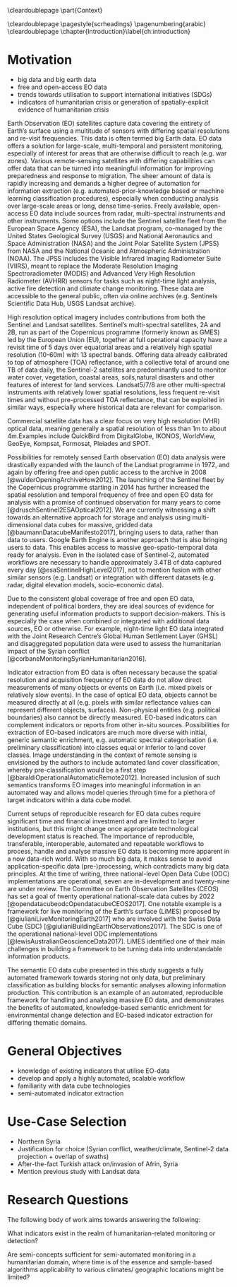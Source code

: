 \cleardoublepage
\part{Context}

\cleardoublepage
\pagestyle{scrheadings}
\pagenumbering{arabic}
\cleardoublepage
\chapter{Introduction}\label{ch:introduction}

# Motivation

- big data and big earth data
- free and open-access EO data
- trends towards utilisation to support international initiatives (SDGs)
- indicators of humanitarian crisis or generation of spatially-explicit evidence of humanitarian crisis


Earth Observation (EO) satellites capture data covering the entirety of Earth’s surface using a multitude of sensors with differing spatial resolutions and re-visit frequencies. This data is often termed big Earth data. EO data offers a solution for large-scale, multi-temporal and persistent monitoring, especially of interest for areas that are otherwise difficult to reach (e.g. war zones). Various remote-sensing satellites with differing capabilities can offer data that can be turned into meaningful information for improving preparedness and response to migration. The sheer amount of data is rapidly increasing and demands a higher degree of automation for information extraction (e.g. automated-prior-knowledge based or machine learning classification procedures), especially when conducting analysis over large-scale areas or long, dense time-series. Freely available, open-access EO data include sources from radar, multi-spectral instruments and other instruments. Some options include the Sentinel satellite fleet from the European Space Agency (ESA), the Landsat program, co-managed by the United States Geological Survey (USGS) and National Aeronautics and Space Administration (NASA) and the Joint Polar Satellite System (JPSS) from NASA and the National Oceanic and Atmospheric Administration (NOAA). The JPSS includes the Visible Infrared Imaging Radiometer Suite (VIIRS), meant to replace the Moderate Resolution Imaging Spectroradiometer (MODIS) and Advanced Very High Resolution Radiometer (AVHRR) sensors for tasks such as night-time light analysis, active fire detection and climate change monitoring. These data are accessible to the general public, often via online archives (e.g. Sentinels Scientific Data Hub, USGS Landsat archive).

High resolution optical imagery includes contributions from both the Sentinel and Landsat satellites. Sentinel’s multi-spectral satellites, 2A and 2B, run as part of the Copernicus programme (formerly known as GMES) led by the European Union (EU), together at full operational capacity have a revisit time of 5 days over equatorial areas and a relatively high spatial resolution (10-60m) with 13 spectral bands. Offering data already calibrated to top of atmosphere (TOA) reflectance, with a collective total of around one TB of data daily, the Sentinel-2 satellites are predominantly used to monitor water cover, vegetation, coastal areas, soils,natural disasters and other features of interest for land services. Landsat5/7/8 are other multi-spectral instruments with relatively lower spatial resolutions, less frequent re-visit times and without pre-processed TOA reflectance, that can be exploited in similar ways, especially where historical data are relevant for comparison.

Commercial satellite data has a clear focus on very high resolution (VHR) optical data, meaning generally a spatial resolution of less than 1m to about 4m.Examples include QuickBird from DigitalGlobe, IKONOS, WorldView, GeoEye, Kompsat, Formosat, Pleiades and SPOT.

Possibilities for remotely sensed Earth observation (EO) data analysis were drastically expanded with the launch of the Landsat programme in 1972, and again by offering free and open public access to the archive in 2008 [@wulderOpeningArchiveHow2012]. The launching of the Sentinel fleet by the Copernicus programme starting in 2014 has further increased the spatial resolution and temporal frequency of free and open EO data for analysis with a promise of continued observation for many years to come [@druschSentinel2ESAOptical2012]. We are currently witnessing a shift towards an alternative approach for storage and analysis using multi-dimensional data cubes for massive, gridded data [@baumannDatacubeManifesto2017], bringing users to data, rather than data to users. Google Earth Engine is another approach that is also bringing users to data. This enables access to massive geo-spatio-temporal data ready for analysis. Even in the isolated case of Sentinel-2, automated workflows are necessary to handle approximately 3.4TB of data captured every day [@esaSentinelHighLevel2017], not to mention fusion with other similar sensors (e.g. Landsat) or integration with different datasets (e.g. radar, digital elevation models, socio-economic data).

Due to the consistent global coverage of free and open EO data, independent of political borders, they are ideal sources of evidence for generating useful information products to support decision-makers. This is especially the case when combined or integrated with additional data sources, EO or otherwise. For example, night-time light EO data integrated with the Joint Research Centre’s Global Human Settlement Layer (GHSL) and disaggregated population data were used to assess the humanitarian impact of the Syrian conflict [@corbaneMonitoringSyrianHumanitarian2016].

Indicator extraction from EO data is often necessary because the spatial resolution and acquisition frequency of EO data do not allow direct measurements of many objects or events on Earth (i.e. mixed pixels or relatively slow events). In the case of optical EO data, objects cannot be measured directly at all (e.g. pixels with similar reflectance values can represent different objects, surfaces). Non-physical entities (e.g. political boundaries) also cannot be directly measured. EO-based indicators can complement indicators or reports from other in-situ sources. Possibilities for extraction of EO-based indicators are much more diverse with initial, generic semantic enrichment, e.g. automatic spectral categorisation (i.e. preliminary classification) into classes equal or inferior to land cover classes. Image understanding in the context of remote sensing is envisioned by the authors to include automated land cover classification, whereby pre-classification would be a first step [@baraldiOperationalAutomaticRemote2012]. Increased inclusion of such semantics transforms EO images into meaningful information in an automated way and allows model queries through time for a plethora of target indicators within a data cube model.

Current setups of reproducible research for EO data cubes require significant time and financial investment and are limited to larger institutions, but this might change once appropriate technological development status is reached. The importance of reproducible, transferable, interoperable, automated and repeatable workflows to process, handle and analyse massive EO data is becoming more apparent in a now data-rich world. With so much big data, it makes sense to avoid application-specific data (pre-)processing, which contradicts many big data principles. At the time of writing, three national-level Open Data Cube (ODC) implementations are operational, seven are in-development and twenty-nine are under review. The Committee on Earth Observation Satellites (CEOS) has set a goal of twenty operational national-scale data cubes by 2022 [@opendatacubeodcOpendatacubeCEOS2017]. One notable example is a framework for live monitoring of the Earth’s surface (LiMES) proposed by [@giulianiLiveMonitoringEarth2017] who are involved with the Swiss Data Cube (SDC) [@giulianiBuildingEarthObservations2017]. The SDC is one of the operational national-level ODC implementations [@lewisAustralianGeoscienceData2017]. LiMES identified one of their main challenges in building a framework to be turning data into understandable information products.

The semantic EO data cube presented in this study suggests a fully automated framework towards storing not only data, but preliminary classification as building blocks for semantic analyses allowing information production. This contribution is an example of an automated, reproducible framework for handling and analysing massive EO data, and demonstrates the benefits of automated, knowledge-based semantic enrichment for environmental change detection and EO-based indicator extraction for differing thematic domains.

# General Objectives

- knowledge of existing indicators that utilise EO-data
- develop and apply a highly automated, scalable workflow
- familiarity with data cube technologies
- semi-automated indicator extraction

# Use-Case Selection

- Northern Syria
- Justification for choice (Syrian conflict, weather/climate, Sentinel-2 data projection + overlap of swaths)
- After-the-fact Turkish attack on/invasion of Afrin, Syria
- Mention previous study with Landsat data

# Research Questions

The following body of work aims towards answering the following:

What indicators exist in the realm of humanitarian-related monitoring or detection?

Are semi-concepts sufficient for semi-automated monitoring in a humanitarian domain, where time is of the essence and sample-based algorithms applicability to various climates/ geographic locations might be limited?
